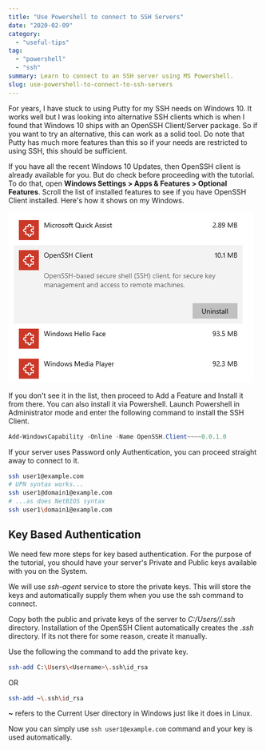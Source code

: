 ```yaml
---
title: "Use Powershell to connect to SSH Servers"
date: "2020-02-09"
category: 
  - "useful-tips"
tag: 
  - "powershell"
  - "ssh"
summary: Learn to connect to an SSH server using MS Powershell.
slug: use-powershell-to-connect-to-ssh-servers
---
```


For years, I have stuck to using Putty for my SSH needs on Windows 10. It works well but I was looking into alternative SSH clients which is when I found that Windows 10 ships with an OpenSSH Client/Server package. So if you want to try an alternative, this can work as a solid tool. Do note that Putty has much more features than this so if your needs are restricted to using SSH, this should be sufficient.

If you have all the recent Windows 10 Updates, then OpenSSH client is already available for you. But do check before proceeding with the tutorial. To do that, open **Windows Settings > Apps & Features > Optional Features**. Scroll the list of installed features to see if you have OpenSSH Client installed. Here's how it shows on my Windows.

![OpenSSH Client Installed on Windows 10](images/ApplicationFrameHost_2020-01-29_18-22-10-e1580302821620.png#center)

If you don't see it in the list, then proceed to Add a Feature and Install it from there. You can also install it via Powershell. Launch Powershell in Administrator mode and enter the following command to install the SSH Client.

```powershell
Add-WindowsCapability -Online -Name OpenSSH.Client~~~~0.0.1.0
```

If your server uses Password only Authentication, you can proceed straight away to connect to it.

```bash
ssh user1@example.com
# UPN syntax works...
ssh user1@domain1@example.com
# ...as does NetBIOS syntax
ssh user1\domain1@example.com
```

## Key Based Authentication

We need few more steps for key based authentication. For the purpose of the tutorial, you should have your server's Private and Public keys available with you on the System.

We will use _ssh-agent_ service to store the private keys. This will store the keys and automatically supply them when you use the ssh command to connect.

Copy both the public and private keys of the server to _C:/Users/<Username>/.ssh_ directory. Installation of the OpenSSH Client automatically creates the _.ssh_ directory. If its not there for some reason, create it manually.

Use the following the command to add the private key.

```bash
ssh-add C:\Users\<Username>\.ssh\id_rsa
```

OR

```bash
ssh-add ~\.ssh\id_rsa
```

**~** refers to the Current User directory in Windows just like it does in Linux.

Now you can simply use `ssh user1@example.com` command and your key is used automatically.
